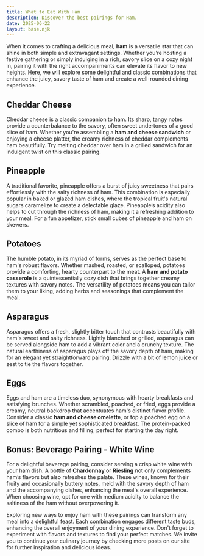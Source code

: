 ```yaml
---
title: What to Eat With Ham
description: Discover the best pairings for Ham.
date: 2025-06-22
layout: base.njk
---
```


When it comes to crafting a delicious meal, **ham** is a versatile star that can shine in both simple and extravagant settings. Whether you’re hosting a festive gathering or simply indulging in a rich, savory slice on a cozy night in, pairing it with the right accompaniments can elevate its flavor to new heights. Here, we will explore some delightful and classic combinations that enhance the juicy, savory taste of ham and create a well-rounded dining experience.

## **Cheddar Cheese**

Cheddar cheese is a classic companion to ham. Its sharp, tangy notes provide a counterbalance to the savory, often sweet undertones of a good slice of ham. Whether you're assembling a **ham and cheese sandwich** or enjoying a cheese platter, the creamy richness of cheddar complements ham beautifully. Try melting cheddar over ham in a grilled sandwich for an indulgent twist on this classic pairing.

## **Pineapple**

A traditional favorite, pineapple offers a burst of juicy sweetness that pairs effortlessly with the salty richness of ham. This combination is especially popular in baked or glazed ham dishes, where the tropical fruit's natural sugars caramelize to create a delectable glaze. Pineapple’s acidity also helps to cut through the richness of ham, making it a refreshing addition to your meal. For a fun appetizer, stick small cubes of pineapple and ham on skewers.

## **Potatoes**

The humble potato, in its myriad of forms, serves as the perfect base to ham's robust flavors. Whether mashed, roasted, or scalloped, potatoes provide a comforting, hearty counterpart to the meat. A **ham and potato casserole** is a quintessentially cozy dish that brings together creamy textures with savory notes. The versatility of potatoes means you can tailor them to your liking, adding herbs and seasonings that complement the meal.

## **Asparagus**

Asparagus offers a fresh, slightly bitter touch that contrasts beautifully with ham's sweet and salty richness. Lightly blanched or grilled, asparagus can be served alongside ham to add a vibrant color and a crunchy texture. The natural earthiness of asparagus plays off the savory depth of ham, making for an elegant yet straightforward pairing. Drizzle with a bit of lemon juice or zest to tie the flavors together.

## **Eggs**

Eggs and ham are a timeless duo, synonymous with hearty breakfasts and satisfying brunches. Whether scrambled, poached, or fried, eggs provide a creamy, neutral backdrop that accentuates ham's distinct flavor profile. Consider a classic **ham and cheese omelette**, or top a poached egg on a slice of ham for a simple yet sophisticated breakfast. The protein-packed combo is both nutritious and filling, perfect for starting the day right.

## **Bonus: Beverage Pairing - White Wine**

For a delightful beverage pairing, consider serving a crisp white wine with your ham dish. A bottle of **Chardonnay** or **Riesling** not only complements ham’s flavors but also refreshes the palate. These wines, known for their fruity and occasionally buttery notes, meld with the savory depth of ham and the accompanying dishes, enhancing the meal's overall experience. When choosing wine, opt for one with medium acidity to balance the saltiness of the ham without overpowering it.

Exploring new ways to enjoy ham with these pairings can transform any meal into a delightful feast. Each combination engages different taste buds, enhancing the overall enjoyment of your dining experience. Don't forget to experiment with flavors and textures to find your perfect matches. We invite you to continue your culinary journey by checking more posts on our site for further inspiration and delicious ideas.